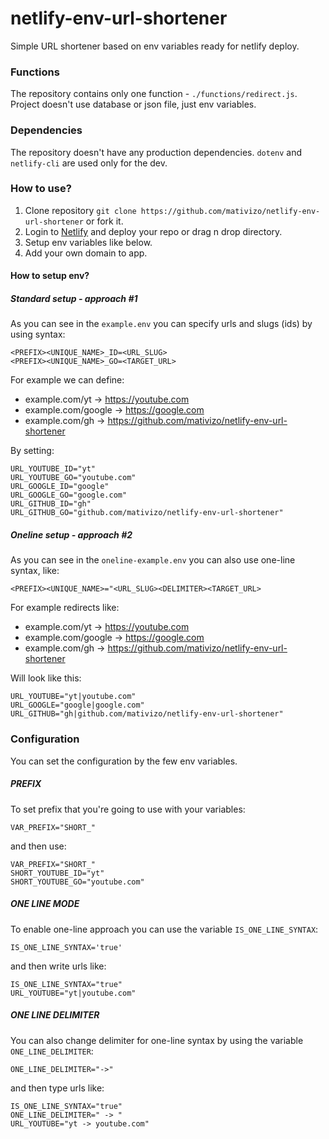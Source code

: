 # netlify-env-url-shortener
Simple URL shortener based on env variables ready for netlify deploy.

### Functions
The repository contains only one function - `./functions/redirect.js`. Project doesn't use database or json file, just env variables.

### Dependencies
The repository doesn't have any production dependencies.
`dotenv` and `netlify-cli` are used only for the dev.

### How to use?
1. Clone repository `git clone https://github.com/mativizo/netlify-env-url-shortener` or fork it.
2. Login to [Netlify](https://netlify.com) and deploy your repo or drag n drop directory.
3. Setup env variables like below.
4. Add your own domain to app.

#### How to setup env?

##### Standard setup - approach #1
As you can see in the `example.env` you can specify urls and slugs (ids) by using syntax:
```
<PREFIX><UNIQUE_NAME>_ID=<URL_SLUG>
<PREFIX><UNIQUE_NAME>_GO=<TARGET_URL>
```

For example we can define:
- example.com/yt -> https://youtube.com
- example.com/google -> https://google.com
- example.com/gh -> https://github.com/mativizo/netlify-env-url-shortener

By setting:
```
URL_YOUTUBE_ID="yt"
URL_YOUTUBE_GO="youtube.com"
URL_GOOGLE_ID="google"
URL_GOOGLE_GO="google.com"
URL_GITHUB_ID="gh"
URL_GITHUB_GO="github.com/mativizo/netlify-env-url-shortener"
```

##### Oneline setup - approach #2
As you can see in the `oneline-example.env` you can also use one-line syntax, like:
```
<PREFIX><UNIQUE_NAME>="<URL_SLUG><DELIMITER><TARGET_URL>
```

For example redirects like:
- example.com/yt -> https://youtube.com
- example.com/google -> https://google.com
- example.com/gh -> https://github.com/mativizo/netlify-env-url-shortener

Will look like this:
```
URL_YOUTUBE="yt|youtube.com"
URL_GOOGLE="google|google.com"
URL_GITHUB="gh|github.com/mativizo/netlify-env-url-shortener"
```

### Configuration
You can set the configuration by the few env variables.

##### PREFIX
To set prefix that you're going to use with your variables:
```
VAR_PREFIX="SHORT_"
```

and then use:
```
VAR_PREFIX="SHORT_"
SHORT_YOUTUBE_ID="yt"
SHORT_YOUTUBE_GO="youtube.com"
```

##### ONE LINE MODE
To enable one-line approach you can use the variable `IS_ONE_LINE_SYNTAX`:
```
IS_ONE_LINE_SYNTAX='true'
```

and then write urls like:
```
IS_ONE_LINE_SYNTAX="true"
URL_YOUTUBE="yt|youtube.com"
```

##### ONE LINE DELIMITER
You can also change delimiter for one-line syntax by using the variable `ONE_LINE_DELIMITER`:

```
ONE_LINE_DELIMITER="->"
```

and then type urls like:
```
IS_ONE_LINE_SYNTAX="true"
ONE_LINE_DELIMITER=" -> "
URL_YOUTUBE="yt -> youtube.com"
```